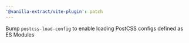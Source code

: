 ```yaml
---
'@vanilla-extract/vite-plugin': patch
---
```


Bump `postcss-load-config` to enable loading PostCSS configs defined as ES Modules
